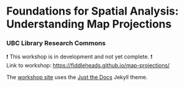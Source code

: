 # Foundations for Spatial Analysis: Understanding Map Projections
### UBC Library Research Commons
:heavy_exclamation_mark: This workshop is in development and not yet complete. :heavy_exclamation_mark:    
Link to workshop: https://fiddleheads.github.io/map-projections/

The [workshop site](https://ubc-library-rc.github.io/intro-shell) uses the [Just the Docs](https://github.com/pmarsceill/just-the-docs) Jekyll theme.
